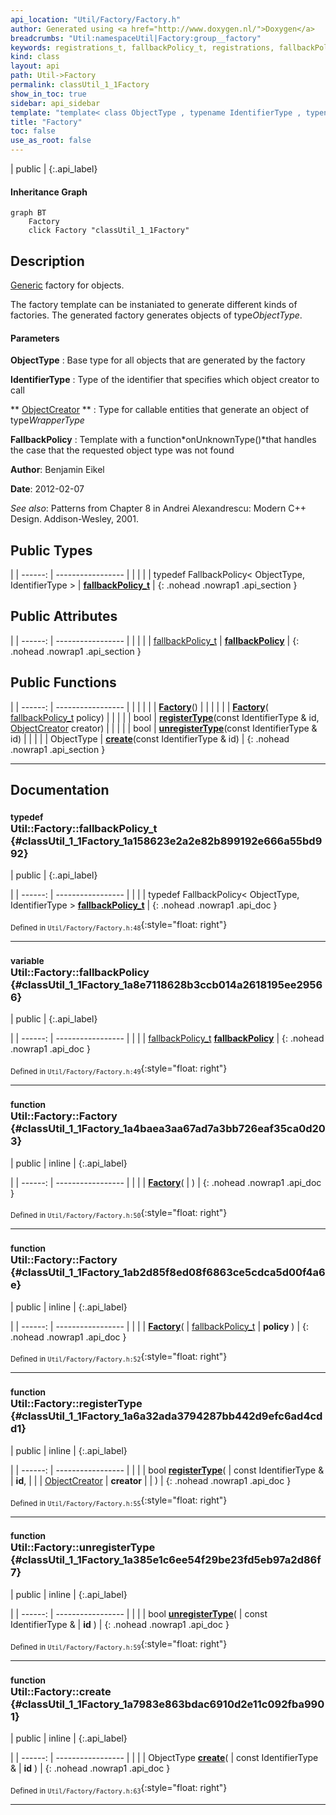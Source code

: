 ```yaml
---
api_location: "Util/Factory/Factory.h"
author: Generated using <a href="http://www.doxygen.nl/">Doxygen</a>
breadcrumbs: "Util:namespaceUtil|Factory:group__factory"
keywords: registrations_t, fallbackPolicy_t, registrations, fallbackPolicy, Factory, Factory, registerType, unregisterType, create
kind: class
layout: api
path: Util->Factory
permalink: classUtil_1_1Factory
show_in_toc: true
sidebar: api_sidebar
template: "template< class ObjectType , typename IdentifierType , typename [ObjectCreator](classUtil_1_1ObjectCreator)  , template< class, typename > class FallbackPolicy > "
title: "Factory"
toc: false
use_as_root: false
---
```


| public |
{:.api_label}

#### Inheritance Graph

```mermaid
graph BT
	Factory
	click Factory "classUtil_1_1Factory"
```

## Description

[Generic](classUtil_1_1Generic) factory for objects.

The factory template can be instaniated to generate different kinds of factories. The generated factory generates objects of type*ObjectType*.


#### Parameters
**ObjectType**
:  Base type for all objects that are generated by the factory



**IdentifierType**
:  Type of the identifier that specifies which object creator to call



** [ObjectCreator](classUtil_1_1ObjectCreator) **
:  Type for callable entities that generate an object of type*WrapperType*



**FallbackPolicy**
:  Template with a function*onUnknownType()*that handles the case that the requested object type was not found





**Author**: Benjamin Eikel



**Date**: 2012-02-07



*See also*: Patterns from Chapter 8 in Andrei Alexandrescu: Modern C++ Design. Addison-Wesley, 2001.





## Public Types

|
| ------: | ----------------- |
|  | |
| typedef FallbackPolicy< ObjectType, IdentifierType > | **[fallbackPolicy_t](#classUtil_1_1Factory_1a158623e2a2e82b899192e666a55bd992)**  |
{: .nohead .nowrap1 .api_section }


## Public Attributes

|
| ------: | ----------------- |
|  | |
| [fallbackPolicy_t](classUtil_1_1Factory#classUtil_1_1Factory_1a158623e2a2e82b899192e666a55bd992) | **[fallbackPolicy](#classUtil_1_1Factory_1a8e7118628b3ccb014a2618195ee29566)**  |
{: .nohead .nowrap1 .api_section }


## Public Functions

|
| ------: | ----------------- |
|  | |
|  | **[Factory](#classUtil_1_1Factory_1a4baea3aa67ad7a3bb726eaf35ca0d203)**() |
|  | |
|  | **[Factory](#classUtil_1_1Factory_1ab2d85f8ed08f6863ce5cdca5d00f4a6e)**( [fallbackPolicy_t](classUtil_1_1Factory#classUtil_1_1Factory_1a158623e2a2e82b899192e666a55bd992)  policy) |
|  | |
| bool | **[registerType](#classUtil_1_1Factory_1a6a32ada3794287bb442d9efc6ad4cdd1)**(const IdentifierType & id,  [ObjectCreator](classUtil_1_1ObjectCreator)  creator) |
|  | |
| bool | **[unregisterType](#classUtil_1_1Factory_1a385e1c6ee54f29be23fd5eb97a2d86f7)**(const IdentifierType & id) |
|  | |
| ObjectType | **[create](#classUtil_1_1Factory_1a7983e863bdac6910d2e11c092fba9901)**(const IdentifierType & id) |
{: .nohead .nowrap1 .api_section }


-------------------------------------------------------------------

## Documentation

### <small>typedef</small><br/> Util::Factory::fallbackPolicy_t {#classUtil_1_1Factory_1a158623e2a2e82b899192e666a55bd992}

| public |
{:.api_label}

|
| ------: | ----------------- |
|  |
| typedef FallbackPolicy< ObjectType, IdentifierType > **[fallbackPolicy_t](#classUtil_1_1Factory_1a158623e2a2e82b899192e666a55bd992)**  |
{: .nohead .nowrap1 .api_doc }





<sub>Defined in `Util/Factory/Factory.h:48`</sub>{:style="float: right"}

-------------------------------------------------------------------

### <small>variable</small><br/> Util::Factory::fallbackPolicy {#classUtil_1_1Factory_1a8e7118628b3ccb014a2618195ee29566}

| public |
{:.api_label}

|
| ------: | ----------------- |
|  |
| [fallbackPolicy_t](classUtil_1_1Factory#classUtil_1_1Factory_1a158623e2a2e82b899192e666a55bd992) **[fallbackPolicy](#classUtil_1_1Factory_1a8e7118628b3ccb014a2618195ee29566)**  |
{: .nohead .nowrap1 .api_doc }





<sub>Defined in `Util/Factory/Factory.h:49`</sub>{:style="float: right"}

-------------------------------------------------------------------

### <small>function</small><br/> Util::Factory::Factory {#classUtil_1_1Factory_1a4baea3aa67ad7a3bb726eaf35ca0d203}

| public | inline |
{:.api_label}

|
| ------: | ----------------- |
|  |
|  **[Factory](#classUtil_1_1Factory_1a4baea3aa67ad7a3bb726eaf35ca0d203)**( |  ) |
{: .nohead .nowrap1 .api_doc }





<sub>Defined in `Util/Factory/Factory.h:50`</sub>{:style="float: right"}

-------------------------------------------------------------------

### <small>function</small><br/> Util::Factory::Factory {#classUtil_1_1Factory_1ab2d85f8ed08f6863ce5cdca5d00f4a6e}

| public | inline |
{:.api_label}

|
| ------: | ----------------- |
|  |
|  **[Factory](#classUtil_1_1Factory_1ab2d85f8ed08f6863ce5cdca5d00f4a6e)**( |  [fallbackPolicy_t](classUtil_1_1Factory#classUtil_1_1Factory_1a158623e2a2e82b899192e666a55bd992)  | **policy** ) |
{: .nohead .nowrap1 .api_doc }





<sub>Defined in `Util/Factory/Factory.h:52`</sub>{:style="float: right"}

-------------------------------------------------------------------

### <small>function</small><br/> Util::Factory::registerType {#classUtil_1_1Factory_1a6a32ada3794287bb442d9efc6ad4cdd1}

| public | inline |
{:.api_label}

|
| ------: | ----------------- |
|  |
| bool **[registerType](#classUtil_1_1Factory_1a6a32ada3794287bb442d9efc6ad4cdd1)**( | const IdentifierType & | **id**, |
| |  [ObjectCreator](classUtil_1_1ObjectCreator)  | **creator** |
|   ) |
{: .nohead .nowrap1 .api_doc }





<sub>Defined in `Util/Factory/Factory.h:55`</sub>{:style="float: right"}

-------------------------------------------------------------------

### <small>function</small><br/> Util::Factory::unregisterType {#classUtil_1_1Factory_1a385e1c6ee54f29be23fd5eb97a2d86f7}

| public | inline |
{:.api_label}

|
| ------: | ----------------- |
|  |
| bool **[unregisterType](#classUtil_1_1Factory_1a385e1c6ee54f29be23fd5eb97a2d86f7)**( | const IdentifierType & | **id** ) |
{: .nohead .nowrap1 .api_doc }





<sub>Defined in `Util/Factory/Factory.h:59`</sub>{:style="float: right"}

-------------------------------------------------------------------

### <small>function</small><br/> Util::Factory::create {#classUtil_1_1Factory_1a7983e863bdac6910d2e11c092fba9901}

| public | inline |
{:.api_label}

|
| ------: | ----------------- |
|  |
| ObjectType **[create](#classUtil_1_1Factory_1a7983e863bdac6910d2e11c092fba9901)**( | const IdentifierType & | **id** ) |
{: .nohead .nowrap1 .api_doc }





<sub>Defined in `Util/Factory/Factory.h:63`</sub>{:style="float: right"}

-------------------------------------------------------------------

